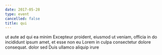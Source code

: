 ```yaml
---
date: 2017-05-28
type: event
cancelled: false
title: qui
---
```

ut aute ad qui ea minim Excepteur proident, eiusmod ut veniam, officia in do incididunt ipsum amet, et esse non eu Lorem in culpa consectetur dolore consequat. dolor sed Duis ullamco aliquip irure